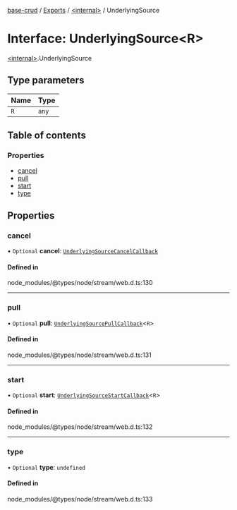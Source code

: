 [base-crud](../README.md) / [Exports](../modules.md) / [\<internal\>](../modules/internal_.md) / UnderlyingSource

# Interface: UnderlyingSource\<R\>

[\<internal\>](../modules/internal_.md).UnderlyingSource

## Type parameters

| Name | Type |
| :------ | :------ |
| `R` | `any` |

## Table of contents

### Properties

- [cancel](internal_.UnderlyingSource.md#cancel)
- [pull](internal_.UnderlyingSource.md#pull)
- [start](internal_.UnderlyingSource.md#start)
- [type](internal_.UnderlyingSource.md#type)

## Properties

### cancel

• `Optional` **cancel**: [`UnderlyingSourceCancelCallback`](internal_.UnderlyingSourceCancelCallback.md)

#### Defined in

node_modules/@types/node/stream/web.d.ts:130

___

### pull

• `Optional` **pull**: [`UnderlyingSourcePullCallback`](internal_.UnderlyingSourcePullCallback.md)\<`R`\>

#### Defined in

node_modules/@types/node/stream/web.d.ts:131

___

### start

• `Optional` **start**: [`UnderlyingSourceStartCallback`](internal_.UnderlyingSourceStartCallback.md)\<`R`\>

#### Defined in

node_modules/@types/node/stream/web.d.ts:132

___

### type

• `Optional` **type**: `undefined`

#### Defined in

node_modules/@types/node/stream/web.d.ts:133
